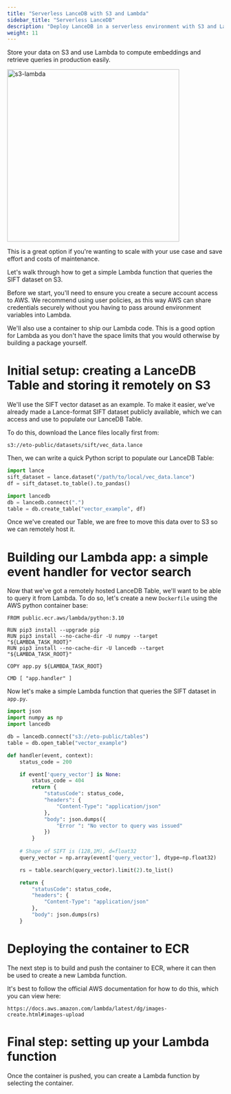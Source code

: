 ```yaml
---
title: "Serverless LanceDB with S3 and Lambda"
sidebar_title: "Serverless LanceDB"
description: "Deploy LanceDB in a serverless environment with S3 and Lambda"
weight: 11
---
```


Store your data on S3 and use Lambda to compute embeddings and retrieve queries in production easily.

<img id="splash" width="400" alt="s3-lambda" src="https://user-images.githubusercontent.com/917119/234653050-305a1e90-9305-40ab-b014-c823172a948c.png">

This is a great option if you're wanting to scale with your use case and save effort and costs of maintenance.

Let's walk through how to get a simple Lambda function that queries the SIFT dataset on S3.

Before we start, you'll need to ensure you create a secure account access to AWS. We recommend using user policies, as this way AWS can share credentials securely without you having to pass around environment variables into Lambda.

We'll also use a container to ship our Lambda code. This is a good option for Lambda as you don't have the space limits that you would otherwise by building a package yourself.

# Initial setup: creating a LanceDB Table and storing it remotely on S3

We'll use the SIFT vector dataset as an example. To make it easier, we've already made a Lance-format SIFT dataset publicly available, which we can access and use to populate our LanceDB Table. 

To do this, download the Lance files locally first from:

```
s3://eto-public/datasets/sift/vec_data.lance
```

Then, we can write a quick Python script to populate our LanceDB Table:

```python
import lance
sift_dataset = lance.dataset("/path/to/local/vec_data.lance")
df = sift_dataset.to_table().to_pandas()

import lancedb
db = lancedb.connect(".")
table = db.create_table("vector_example", df)
```

Once we've created our Table, we are free to move this data over to S3 so we can remotely host it.

# Building our Lambda app: a simple event handler for vector search

Now that we've got a remotely hosted LanceDB Table, we'll want to be able to query it from Lambda. To do so, let's create a new `Dockerfile` using the AWS python container base:

```docker
FROM public.ecr.aws/lambda/python:3.10

RUN pip3 install --upgrade pip
RUN pip3 install --no-cache-dir -U numpy --target "${LAMBDA_TASK_ROOT}"
RUN pip3 install --no-cache-dir -U lancedb --target "${LAMBDA_TASK_ROOT}"

COPY app.py ${LAMBDA_TASK_ROOT}

CMD [ "app.handler" ]
```

Now let's make a simple Lambda function that queries the SIFT dataset in `app.py`.

```python    
import json
import numpy as np
import lancedb

db = lancedb.connect("s3://eto-public/tables")
table = db.open_table("vector_example")

def handler(event, context):
    status_code = 200

    if event['query_vector'] is None:
        status_code = 404
        return {
            "statusCode": status_code,
            "headers": {
                "Content-Type": "application/json"
            },
            "body": json.dumps({
                "Error ": "No vector to query was issued"
            })
        }
    
    # Shape of SIFT is (128,1M), d=float32
    query_vector = np.array(event['query_vector'], dtype=np.float32)

    rs = table.search(query_vector).limit(2).to_list()

    return {
        "statusCode": status_code,
        "headers": {
            "Content-Type": "application/json"
        },
        "body": json.dumps(rs)
    }
``` 

# Deploying the container to ECR

The next step is to build and push the container to ECR, where it can then be used to create a new Lambda function. 

It's best to follow the official AWS documentation for how to do this, which you can view here:

```
https://docs.aws.amazon.com/lambda/latest/dg/images-create.html#images-upload
```

# Final step: setting up your Lambda function

Once the container is pushed, you can create a Lambda function by selecting the container. 
